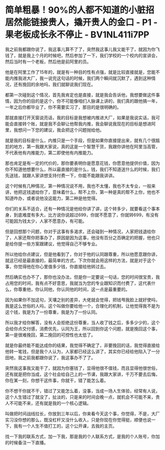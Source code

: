 # 简单粗暴！90%的人都不知道的小脏招居然能链接贵人，撬开贵人的金口 - P1 - 果老板成长永不停止 - BV1NL411i7PP

我之前我都跟你说了，我这事儿算不了了，突然我这事儿我又能干了，就因为你飞钱了，就是我上个月的时候吧，然后参加了一下，我们学校的一个校内的宣讲会，然后当时有一个老板，然后他是前阿里的员。

他是在阿里工作了15年的，就是有一种目的性有点强，就是比较直接就是，您能不能内推我进大厂，我一说完这句话的时候，我们两个瞬间就沉默了，遇到这种情况，还有挽回的余地吗，我们就聊说我们现在。

都第一次碰到这个情况，首先我肯定也是直接，就是我会告诉他，我想要做这件事情，因为你的目的是这个，你不可能像咱们人脉课上讲的，我们真的跟他搞一年，一年之后你都毕业了，你不需要实习了，那目的是很明确的。

那就直接打开天窗说亮话，我的目标是我想被内推进大厂，如果是我说实话，我可能会直接转个账，就是我不会聊让他帮我内推，我会聊说我现在的目标是想进阿里，我想问一下您的建议，我会把这个问题抛给他。

就是我的目标是什么，内推只是一个手段，但是如果你直接提出来，就有几个很尴尬的地方，第一我跟大家说，真的这是一个智慧干货，我跟你讲他在阿里当高管，不代表他有内推能力，第二即使他有内推能力。

那也肯定是有一定的代价的，那你要表明你是愿意花钱，你愿意他提供价值，因为你不知道他想要什么，所以最直接的是什么，钱，我们不知道送什么的时候，我们先送钱，就跟人家讲想支持付费一下，你能不能跟我讲讲。

这个时候有几种情况，第一种情况说不用，我也不太懂，我也不太专业，一般来讲，他把这钱退给你了，意味着什么，帮不上你，第一种是真的帮不上你，他也不知道咋办，或者说他没这能力，第二种是他觉得。

你们的关系不适合，还有一种情况是他给你讲了讲，这个转多少，就要看这个事本身，到底难度有多大，比方说你说超过699，你就不愿意了，你就转699，有没有可能因为钱太少，人家不愿意办，有可能。

但是回想那个问题，你对于这事有多渴求，还会碰到一种情况，人家把钱退给你了，人家还帮你把事办了，原因是因为这事，他没有百分之百确定的把握，他也只是给你提一些方案跟建议，他觉得自己不够专业。

所以他给你点建议，但是他看到了，你对于他的认同跟尊重，所以他愿意跟你讲，就这已经是最直接的，最简单的方式，下次你就会用这样的方法，就是对于这个事，你觉得他在你心里值多少钱，你直接给他转过去。

然后确实也办不了，那你也没办法，但是你一定要说一句话，您的时间很宝贵，我占用您的时间，我有点不好意思，我就当为您的专业跟知识而付费了，这代表什么，你尊重他，你认同他，你认同他的时间，这一点是最重要的。

因为如果你不加这句，天壤之别的差异，大佬就会觉得，把钱甩我脸上就好使吗，我是这么世俗的人吗，这个叫做你要给他一个，合理化的机制，让他觉得我不是为这个钱，我是为了一份尊重，我是为了一份认同。

所以我才给你解答，没有人会拒绝这份尊重，当人收了钱之后，多多少少的，这个会给你点交付感，消费优先，认同为王，所以回到你这个问题，就是挽回这个事，第一是很难挽回，第二挽回的可控性也太低了。

就是你最终能不能达成你的结果，我觉得不确定了，非要挽回的话，我觉得直接给他转一笔钱，但是我个人认为，人家都已经这么讲了，其实你已经给他陷入了一分田地，我之前我都跟你说了，我这事办不了了。

突然我这事我又能干了，就因为你塞钱了，显得他很不值钱，而且显得他很世俗，还有就是把你当成，这个社会给自己上的一节课，我跟大家讲，千万不要去后悔，你在某一刻，你想干这件事，你就干，错了能怎么着。

你不想干你就不干，错过了又能怎么着，没事，当成一场人生体验，经常有人说，这个人生错过了就没了，扯淡的，只是来的时间会晚一点，就机会不可能不来，贵人不可能不来，还有就是我的一个核心逻辑。

叫做把时间战线拉长，你放到三年以后，你来看今天这个事，你觉得，不是，大厂实习没你想的那么，既没杠杆又没什么收入，只是你现在你觉得挺，顺便也说一下，我有一个人生不值打工的，这个公开课，去我的主页。

找一下我的联系方式，加一下我，那是我的个人联系方式，是我的个人账号，你加的时候备注一下直播。